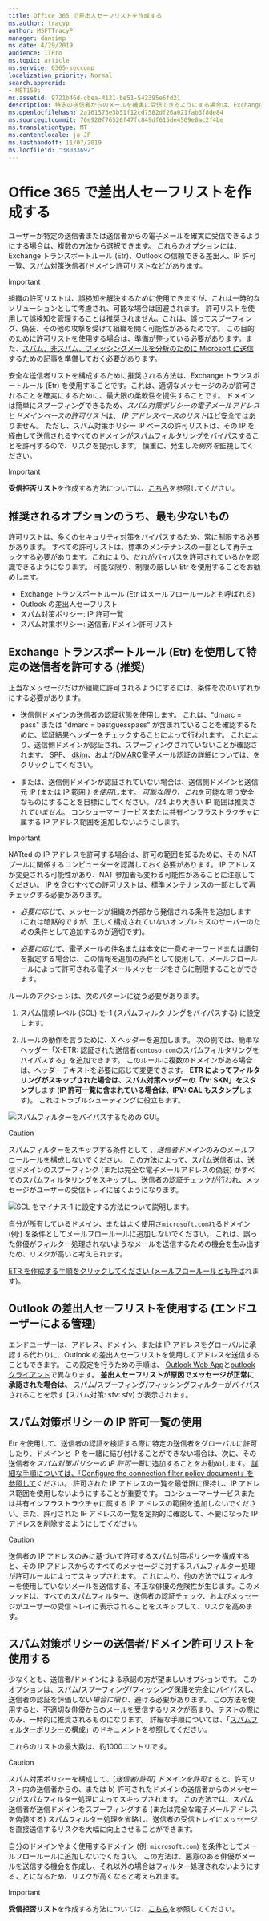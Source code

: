 ```yaml
---
title: Office 365 で差出人セーフリストを作成する
ms.author: tracyp
author: MSFTTracyP
manager: dansimp
ms.date: 4/29/2019
audience: ITPro
ms.topic: article
ms.service: O365-seccomp
localization_priority: Normal
search.appverid:
- MET150s
ms.assetid: 9721b46d-cbea-4121-be51-542395e6fd21
description: 特定の送信者からのメールを確実に受信できるようにする場合は、Exchange 管理センターでスパムフィルターポリシーの許可リストを調整できます。このようなメッセージを受信します。
ms.openlocfilehash: 2a161573e3b51f12cd7582df26a021fab3f8de84
ms.sourcegitcommit: 70e920f76526f47fc849df615de4569e0ac2f4be
ms.translationtype: MT
ms.contentlocale: ja-JP
ms.lasthandoff: 11/07/2019
ms.locfileid: "38033692"
---
```

# <a name="create-safe-sender-lists-in-office-365"></a>Office 365 で差出人セーフリストを作成する

ユーザーが特定の送信者または送信者からの電子メールを確実に受信できるようにする場合は、複数の方法から選択できます。 これらのオプションには、Exchange トランスポートルール (Etr)、Outlook の信頼できる差出人、IP 許可一覧、スパム対策送信者/ドメイン許可リストなどがあります。

> [!IMPORTANT]
> 組織の許可リストは、誤検知を解決するために使用できますが、これは一時的なソリューションとして考慮され、可能な場合は回避されます。 許可リストを使用して誤検知を管理することは推奨されません。これは、誤ってスプーフィング、偽装、その他の攻撃を受けて組織を開く可能性があるためです。 この目的のために許可リストを使用する場合は、準備が整っている必要があります。また、[スパム、非スパム、フィッシングメールを分析のために Microsoft に送信](https://docs.microsoft.com/office365/SecurityCompliance/submit-spam-non-spam-and-phishing-scam-messages-to-microsoft-for-analysis)するための記事を準備しておく必要があります。

安全な送信者リストを構成するために推奨される方法は、Exchange トランスポートルール (Etr) を使用することです。これは、適切なメッセージのみが許可されることを確実にするために、最大限の柔軟性を提供することです。 ドメインは簡単にスプーフィングできるため、*スパム対策ポリシーの電子メールアドレス*と*ドメインベースの許可リスト*は、 *IP アドレスベースのリスト*ほど安全ではありません。 ただし、スパム対策ポリシー IP ベースの許可リストは、その IP を経由して送信されるすべてのドメインがスパムフィルタリングをバイパスすることを許可するので、リスクを提示します。 慎重に、発生し*た例外を*監視してください。

> [!IMPORTANT]
> **受信拒否リスト**を作成する方法については、[こちら](create-block-sender-lists-in-office-365.md)を参照してください。

## <a name="options-from-most-to-least-recommended"></a>推奨されるオプションのうち、最も少ないもの

許可リストは、多くのセキュリティ対策をバイパスするため、常に制限する必要があります。 すべての許可リストは、標準のメンテナンスの一部として再チェックする必要があります。これにより、だれがバイパスを許可されているかを認識できるようになります。 可能な限り、制限の厳しい Etr を使用することをお勧めします。

- Exchange トランスポートルール (Etr はメールフロールールとも呼ばれる)
- Outlook の差出人セーフリスト
- スパム対策ポリシー: IP 許可一覧
- スパム対策ポリシー: 送信者/ドメイン許可リスト

## <a name="using-exchange-transport-rules-etrs-to-allow-specific-senders-recommended"></a>Exchange トランスポートルール (Etr) を使用して特定の送信者を許可する (推奨)

正当なメッセージだけが組織に許可されるようにするには、条件を次のいずれかにする必要があります。

- 送信側ドメインの送信者の認証状態を使用します。 これは、"dmarc = pass" または "dmarc = bestguesspass" が含まれていることを確認するために、認証結果ヘッダーをチェックすることによって行われます。 これにより、送信側ドメインが認証され、スプーフィングされていないことが確認されます。 [SPF](https://docs.microsoft.com/office365/SecurityCompliance/set-up-spf-in-office-365-to-help-prevent-spoofing)、 [dkim](https://docs.microsoft.com/office365/SecurityCompliance/use-dkim-to-validate-outbound-email)、および[DMARC](https://docs.microsoft.com/office365/SecurityCompliance/use-dmarc-to-validate-email)電子メール認証の詳細については、をクリックしてください。

- または、送信側ドメインが認証されていない場合は、送信側ドメインと送信元 IP (または IP 範囲 *) を使用*します。 *可能な限り、これ*を可能な限り安全なものにすることを目標にしてください。 /24 より大きい IP 範囲は推奨され*ていません*。 コンシューマーサービスまたは共有インフラストラクチャに属する IP アドレス範囲を追加しないようにします。

> [!IMPORTANT]
> NATted の IP アドレスを許可する場合は、許可の範囲を知るために、その NAT プールに関係するコンピューターを認識しておく必要があります。 IP アドレスが変更される可能性があり、NAT 参加者も変わる可能性があることに注意してください。 IP を含むすべての許可リストは、標準メンテナンスの一部として再チェックする必要があります。

- *必要に応じ*て、メッセージが組織の外部から発信される条件を追加します (これは暗黙的ですが、正しく構成されていないオンプレミスのサーバーのための条件として追加するのが適切です)。

- *必要に応じ*て、電子メールの件名または本文に一意のキーワードまたは語句を指定する場合は、この情報を追加の条件として使用して、メールフロールールによって許可される電子メールメッセージをさらに制限することができます。

ルールのアクションは、次のパターンに従う必要があります。

1. スパム信頼レベル (SCL) を-1 (スパムフィルタリングをバイパスする) に設定します。

2. ルールの動作を言うために、X ヘッダーを追加します。 次の例では、簡単なヘッダー「X-ETR: 認証された送信者`contoso.com`のスパムフィルタリングをバイパスする」を追加できます。 このルールに複数のドメインがある場合は、ヘッダーテキストを必要に応じて変更できます。 **ETR によってフィルタリングがスキップされた場合は、スパム対策ヘッダーの「fv: SKN」をスタンプ**します (**IP 許可一覧に含まれている場合は、IPV: CAL もスタンプ**します)。 これはトラブルシューティングに役立ちます。

![スパムフィルターをバイパスするための GUI。](../media/1-AllowList-SkipFilteringFromContoso.png)

> [!CAUTION]
> スパムフィルターをスキップする条件として *、送信者ドメイン*のみのメールフロールールを構成しないでください。 この方法によって、スパム送信者は、送信ドメインのスプーフィング (または完全な電子メールアドレスの偽装) がすべてのスパムフィルタリングをスキップし、送信者の認証チェックが行われ、メッセージがユーザーの受信トレイに届くようになります。

![SCL をマイナス-1 に設定する方法について説明します。](../media/2-AllowList-SetsSCLMinus1.png)

自分が所有しているドメイン、またはよく使用さ`microsoft.com`れるドメイン (例:) を条件としてメールフロールールに追加しないでください。 これは、誤った俳優がフィルター処理されないようなメールを送信するための機会を生み出すため、リスクが高いと考えられます。

[ETR を作成する手順をクリックしてください (メールフロールールとも呼ば](https://docs.microsoft.com/office365/SecurityCompliance/use-mail-flow-rules-to-set-the-spam-confidence-level-scl-in-messages)れます)。

## <a name="use-outlook-safe-senders-end-user-managed"></a>Outlook の差出人セーフリストを使用する (エンドユーザーによる管理)

エンドユーザーは、アドレス、ドメイン、または IP アドレスをグローバルに承認する代わりに、Outlook の差出人セーフリストを使用してアドレスを送信することもできます。 この設定を行うための手順は、 [Outlook Web App](https://support.office.com/article/block-or-allow-junk-email-settings-48c9f6f7-2309-4f95-9a4d-de987e880e46)と[outlook クライアント](https://support.office.com/article/overview-of-the-junk-email-filter-5ae3ea8e-cf41-4fa0-b02a-3b96e21de089)で異なります。 **差出人セーフリストが原因でメッセージが正常に承認された場合は、** スパム/スプーフィング/フィッシングフィルターがバイパスされることを示す [スパム対策: sfv: sfv] が表示されます。

## <a name="use-anti-spam-policy-ip-allow-lists"></a>スパム対策ポリシーの IP 許可一覧の使用

Etr を使用して、送信者の認証を検証する際に特定の送信者をグローバルに許可したり、ドメインと IP を一緒に結び付けることができない場合は、次に、その送信者を*スパム対策ポリシーの IP 許可一覧*に追加することをお勧めします。 [詳細な手順については、「Configure the connection filter policy document」を参照して](https://docs.microsoft.com/office365/securitycompliance/configure-the-connection-filter-policy)ください。 許可された IP アドレスの一覧を最低限に保持し、IP アドレス範囲を使用しないようにすることが重要です。 コンシューマーサービスまたは共有インフラストラクチャに属する IP アドレスの範囲を追加しないでください。また、許可された IP アドレスの一覧を定期的に確認して、不要になった IP アドレスを削除するようにして*ください*。

> [!CAUTION]
> 送信者の IP アドレスのみに基づいて許可するスパム対策ポリシーを構成すると、その IP アドレスからのすべてのメッセージに対するスパムフィルター処理が許可ルールによってスキップされます。 これにより、他の方法ではフィルターを使用していないメールを送信する、不正な俳優の危険性が生じます。このメソッドは、すべてのスパムフィルター、送信者の認証チェック、およびメッセージがユーザーの受信トレイに表示されることをスキップして、リスクを高めます。

## <a name="use-anti-spam-policy-senderdomain-allow-lists"></a>スパム対策ポリシーの送信者/ドメイン許可リストを使用する

少なくとも、送信者/ドメインによる承認の方が望ましいオプションです。 このオプションは、スパム/スプーフィング/フィッシング保護を完全にバイパスし、送信者の認証を評価しない*場合に限り*、避ける必要があります。 この方法を使用すると、不適切な俳優からのメールを受信するリスクが高まり、テストの際にのみ、一時的に推奨されるものになります。 詳細な手順については、「[スパムフィルターポリシーの構成](https://docs.microsoft.com/office365/securitycompliance/configure-your-spam-filter-policies)」のドキュメントを参照してください。

これらのリストの最大数は、約1000エントリです。

> [!CAUTION]
> スパム対策ポリシーを構成して、[*送信者/許可] ドメインを許可*すると、許可リスト内の送信者からの、または b) 許可されたドメインの送信者からのメッセージがスパムフィルター処理によってスキップされます。 この方法では、スパム送信者が送信ドメインをスプーフィングする (または完全な電子メールアドレスを偽装する) スパムフィルター処理を省略し、送信者の受信トレイにメッセージを直接送信するリスクを大幅に向上させることができます。
> 
> 自分のドメインやよく使用するドメイン (例: `microsoft.com`) を条件としてメールフロールールに追加しないでください。 この方法は、悪意のある俳優がメールを送信する機会を作成し、それ以外の場合はフィルター処理されないようにすることになるため、リスクが高くなると考えられます。

> [!IMPORTANT]
> **受信拒否リスト**を作成する方法については、[こちら](create-block-sender-lists-in-office-365.md)を参照してください。
